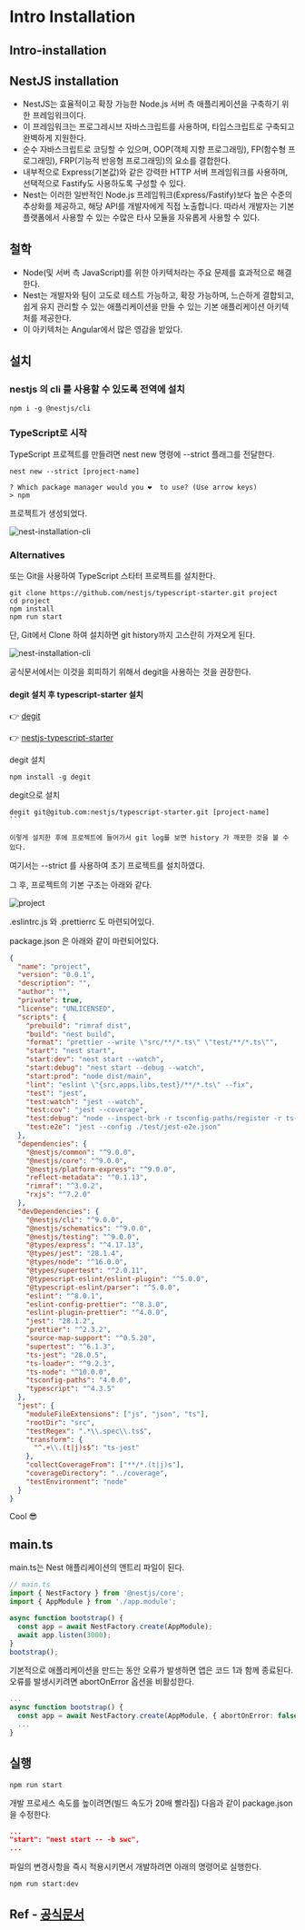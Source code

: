 # Intro Installation

## Intro-installation

## NestJS installation

- NestJS는 효율적이고 확장 가능한 Node.js 서버 측 애플리케이션을 구축하기 위한 프레임워크이다.
- 이 프레임워크는 프로그레시브 자바스크립트를 사용하며, 타입스크립트로 구축되고 완벽하게 지원한다.
- 순수 자바스크립트로 코딩할 수 있으며, OOP(객체 지향 프로그래밍), FP(함수형 프로그래밍),
  FRP(기능적 반응형 프로그래밍)의 요소를 결합한다.
- 내부적으로 Express(기본값)와 같은 강력한 HTTP 서버 프레임워크를 사용하며, 선택적으로 Fastify도
  사용하도록 구성할 수 있다.
- Nest는 이러한 일반적인 Node.js 프레임워크(Express/Fastify)보다 높은 수준의 추상화를 제공하고,
  해당 API를 개발자에게 직접 노출합니다. 따라서 개발자는 기본 플랫폼에서 사용할 수 있는 수많은 타사
  모듈을 자유롭게 사용할 수 있다.

## 철학

- Node(및 서버 측 JavaScript)를 위한 아키텍처라는 주요 문제를 효과적으로 해결한다.
- Nest는 개발자와 팀이 고도로 테스트 가능하고, 확장 가능하며, 느슨하게 결합되고, 쉽게 유지 관리할 수 있는
  애플리케이션을 만들 수 있는 기본 애플리케이션 아키텍처를 제공한다.
- 이 아키텍처는 Angular에서 많은 영감을 받았다.

## 설치

### nestjs 의 cli 를 사용할 수 있도록 전역에 설치

```shell
npm i -g @nestjs/cli
```

### TypeScript로 시작

TypeScript 프로젝트를 만들려면 nest new 명령에 --strict 플래그를 전달한다.

```shell
nest new --strict [project-name]
```

```shell
? Which package manager would you ❤️  to use? (Use arrow keys)
> npm
```

프로젝트가 생성되었다.

![nest-installation-cli](./assets/nest-install-cli.png)

### Alternatives

또는 Git을 사용하여 TypeScript 스타터 프로젝트를 설치한다.

```shell
git clone https://github.com/nestjs/typescript-starter.git project
cd project
npm install
npm run start
```

단, Git에서 Clone 하여 설치하면 git history까지 고스란히 가져오게 된다.

![nest-installation-cli](./assets/nest-starter-git-history.png)

공식문서에서는 이것을 회피하기 위해서 degit을 사용하는 것을 권장한다.

#### degit 설치 후 typescript-starter 설치

👉 [degit](https://github.com/Rich-Harris/degit)

👉 [nestjs-typescript-starter](https://github.com/nestjs/typescript-starter)

degit 설치

```shell
npm install -g degit
```

degit으로 설치

````shell
degit git@gitub.com:nestjs/typescript-starter.git [project-name]
```

이렇게 설치한 후에 프로젝트에 들어가서 git log를 보면 history 가 깨끗한 것을 볼 수 있다.
````

여기서는 --strict 를 사용하여 초기 프로젝트를 설치하였다.

그 후, 프로젝트의 기본 구조는 아래와 같다.

![project](./assets/nest-project.png)

.eslintrc.js 와 .prettierrc 도 마련되어있다.

package.json 은 아래와 같이 마련되어있다.

```json
{
  "name": "project",
  "version": "0.0.1",
  "description": "",
  "author": "",
  "private": true,
  "license": "UNLICENSED",
  "scripts": {
    "prebuild": "rimraf dist",
    "build": "nest build",
    "format": "prettier --write \"src/**/*.ts\" \"test/**/*.ts\"",
    "start": "nest start",
    "start:dev": "nest start --watch",
    "start:debug": "nest start --debug --watch",
    "start:prod": "node dist/main",
    "lint": "eslint \"{src,apps,libs,test}/**/*.ts\" --fix",
    "test": "jest",
    "test:watch": "jest --watch",
    "test:cov": "jest --coverage",
    "test:debug": "node --inspect-brk -r tsconfig-paths/register -r ts-node/register node_modules/.bin/jest --runInBand",
    "test:e2e": "jest --config ./test/jest-e2e.json"
  },
  "dependencies": {
    "@nestjs/common": "^9.0.0",
    "@nestjs/core": "^9.0.0",
    "@nestjs/platform-express": "^9.0.0",
    "reflect-metadata": "^0.1.13",
    "rimraf": "^3.0.2",
    "rxjs": "^7.2.0"
  },
  "devDependencies": {
    "@nestjs/cli": "^9.0.0",
    "@nestjs/schematics": "^9.0.0",
    "@nestjs/testing": "^9.0.0",
    "@types/express": "^4.17.13",
    "@types/jest": "28.1.4",
    "@types/node": "^16.0.0",
    "@types/supertest": "^2.0.11",
    "@typescript-eslint/eslint-plugin": "^5.0.0",
    "@typescript-eslint/parser": "^5.0.0",
    "eslint": "^8.0.1",
    "eslint-config-prettier": "^8.3.0",
    "eslint-plugin-prettier": "^4.0.0",
    "jest": "28.1.2",
    "prettier": "^2.3.2",
    "source-map-support": "^0.5.20",
    "supertest": "^6.1.3",
    "ts-jest": "28.0.5",
    "ts-loader": "^9.2.3",
    "ts-node": "^10.0.0",
    "tsconfig-paths": "4.0.0",
    "typescript": "^4.3.5"
  },
  "jest": {
    "moduleFileExtensions": ["js", "json", "ts"],
    "rootDir": "src",
    "testRegex": ".*\\.spec\\.ts$",
    "transform": {
      "^.+\\.(t|j)s$": "ts-jest"
    },
    "collectCoverageFrom": ["**/*.(t|j)s"],
    "coverageDirectory": "../coverage",
    "testEnvironment": "node"
  }
}
```

Cool 😎

## main.ts

main.ts는 Nest 애플리케이션의 앤트리 파일이 된다.

```ts
// main.ts
import { NestFactory } from '@nestjs/core';
import { AppModule } from './app.module';

async function bootstrap() {
  const app = await NestFactory.create(AppModule);
  await app.listen(3000);
}
bootstrap();
```

기본적으로 애플리케이션을 만드는 동안 오류가 발생하면 앱은 코드 1과 함께 종료된다. 오류를 발생시키려면
abortOnError 옵션을 비활성한다.

```ts
...
async function bootstrap() {
  const app = await NestFactory.create(AppModule, { abortOnError: false });
  ...
}
```

## 실행

```shell
npm run start
```

개발 프로세스 속도를 높이려면(빌드 속도가 20배 빨라짐) 다음과 같이 package.json을 수정한다.

```json
...
"start": "nest start -- -b swc",
...
```

파일의 변경사항을 즉시 적용시키면서 개발하려면 아래의 명령어로 실행한다.

```shell
npm run start:dev
```

## Ref - [공식문서](https://docs.nestjs.com/)
